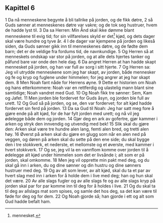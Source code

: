 ## Kapittel 6

1 Da nå menneskene begynte å bli tallrike på jorden, og de fikk døtre,
2 så Guds sønner at menneskenes døtre var vakre; og de tok seg hustruer, hvem de hadde lyst til.
3 Da sa Herren: Min Ånd skal ikke dømme blant menneskene til evig tid; for sin villfarelses skyld er det[^1] kjød, og dets dager skal være hundre og tyve år.
4 I de dager var kjempene på jorden og likeså siden, da Guds sønner gikk inn til menneskenes døtre, og de fødte dem barn; det er de veldige fra fordums tid, de navnkundige.
5 Og Herren så at menneskets ondskap var stor på jorden, og at alle dets hjertes tanker og påfund bare var onde den hele dag.
6 Da angret Herren at han hadde skapt mennesket på jorden, og han var full av sorg i sitt hjerte.
7 Og Herren sa: Jeg vil utrydde menneskene som jeg har skapt, av jorden, både mennesker og fe og kryp og fuglene under himmelen; for jeg angrer at jeg har skapt dem.
8 Men Noah fant nåde for Herrens øyne.
9 Dette er historien om Noah og hans etterkommere: Noah var en rettferdig og ulastelig mann blant sine samtidige; Noah vandret med Gud.
10 Og Noah fikk tre sønner: Sem, Kam og Jafet.
11 Men jorden ble fordervet for Guds åsyn, og jorden ble full av urett.
12 Og Gud så på jorden, og se, den var fordervet; for alt kjød hadde fordervet sin ferd på jorden.
13 Da sa Gud til Noah: Jeg har satt meg fore å gjøre ende på alt kjød, for de har fylt jorden med urett; og nå vil jeg ødelegge både dem og jorden.
14 Gjør deg en ark av gofertre, gjør kammer i arken og stryk den innvendig og utvendig med bek!
15 Slik skal du gjøre den: Arken skal være tre hundre alen lang, femti alen bred, og tretti alen høy.
16 Øverst på arken skal du gjøre en glugg som når en alen ned på veggen, og døren på arken skal du sette på den ene side; du skal bygge den i tre stokkverk, et nederste, et mellomste og et øverste, med kammer i hvert stokkverk.
17 Og se, jeg vil la en vannflom komme over jorden til å ødelegge alt kjød under himmelen som det er livsånde i; alt som er på jorden, skal omkomme.
18 Men jeg vil opprette min pakt med deg, og du skal gå inn i arken, du og dine sønner og din hustru og dine sønners hustruer med deg.
19 Og av alt som lever, av alt kjød, skal du ta et par av hvert slag med inn i arken for å holde dem i live med deg; han og hun skal det være.
20 Av alle slags fugler og av alle slags fe og av alle slags kryp på jorden skal par for par komme inn til deg for å holdes i live.
21 Og du skal ta til deg av allslags mat som spises, og samle det hos deg, sa det kan være til føde for deg og for dem.
22 Og Noah gjorde så; han gjorde i ett og alt som Gud hadde befalt ham.

[^1]:  mennesket.

